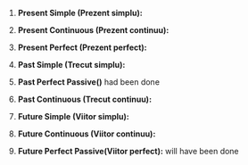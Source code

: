 1. **Present Simple (Prezent simplu):**
    
2. **Present Continuous (Prezent continuu):**
    
3. **Present Perfect (Prezent perfect):**
    
4. **Past Simple (Trecut simplu):**
	
5. **Past Perfect Passive()**
	had been done
    
6. **Past Continuous (Trecut continuu):**
    
7. **Future Simple (Viitor simplu):**
    
8. **Future Continuous (Viitor continuu):**
    
9. **Future Perfect Passive(Viitor perfect):**
	will have been done 
    

